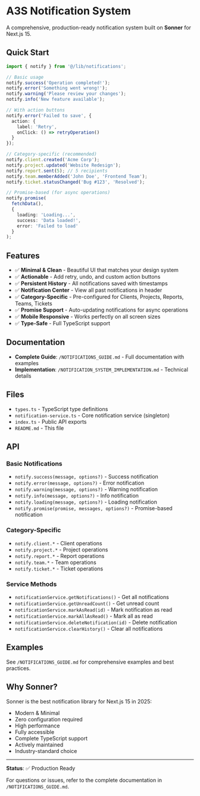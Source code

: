 # A3S Notification System

A comprehensive, production-ready notification system built on **Sonner** for Next.js 15.

## Quick Start

```typescript
import { notify } from '@/lib/notifications';

// Basic usage
notify.success('Operation completed!');
notify.error('Something went wrong!');
notify.warning('Please review your changes');
notify.info('New feature available');

// With action buttons
notify.error('Failed to save', {
  action: {
    label: 'Retry',
    onClick: () => retryOperation()
  }
});

// Category-specific (recommended)
notify.client.created('Acme Corp');
notify.project.updated('Website Redesign');
notify.report.sent(5); // 5 recipients
notify.team.memberAdded('John Doe', 'Frontend Team');
notify.ticket.statusChanged('Bug #123', 'Resolved');

// Promise-based (for async operations)
notify.promise(
  fetchData(),
  {
    loading: 'Loading...',
    success: 'Data loaded!',
    error: 'Failed to load'
  }
);
```

## Features

- ✅ **Minimal & Clean** - Beautiful UI that matches your design system
- ✅ **Actionable** - Add retry, undo, and custom action buttons
- ✅ **Persistent History** - All notifications saved with timestamps
- ✅ **Notification Center** - View all past notifications in header
- ✅ **Category-Specific** - Pre-configured for Clients, Projects, Reports, Teams, Tickets
- ✅ **Promise Support** - Auto-updating notifications for async operations
- ✅ **Mobile Responsive** - Works perfectly on all screen sizes
- ✅ **Type-Safe** - Full TypeScript support

## Documentation

- **Complete Guide**: `/NOTIFICATIONS_GUIDE.md` - Full documentation with examples
- **Implementation**: `/NOTIFICATION_SYSTEM_IMPLEMENTATION.md` - Technical details

## Files

- `types.ts` - TypeScript type definitions
- `notification-service.ts` - Core notification service (singleton)
- `index.ts` - Public API exports
- `README.md` - This file

## API

### Basic Notifications

- `notify.success(message, options?)` - Success notification
- `notify.error(message, options?)` - Error notification
- `notify.warning(message, options?)` - Warning notification
- `notify.info(message, options?)` - Info notification
- `notify.loading(message, options?)` - Loading notification
- `notify.promise(promise, messages, options?)` - Promise-based notification

### Category-Specific

- `notify.client.*` - Client operations
- `notify.project.*` - Project operations
- `notify.report.*` - Report operations
- `notify.team.*` - Team operations
- `notify.ticket.*` - Ticket operations

### Service Methods

- `notificationService.getNotifications()` - Get all notifications
- `notificationService.getUnreadCount()` - Get unread count
- `notificationService.markAsRead(id)` - Mark notification as read
- `notificationService.markAllAsRead()` - Mark all as read
- `notificationService.deleteNotification(id)` - Delete notification
- `notificationService.clearHistory()` - Clear all notifications

## Examples

See `/NOTIFICATIONS_GUIDE.md` for comprehensive examples and best practices.

## Why Sonner?

Sonner is the best notification library for Next.js 15 in 2025:

- Modern & Minimal
- Zero configuration required
- High performance
- Fully accessible
- Complete TypeScript support
- Actively maintained
- Industry-standard choice

---

**Status**: ✅ Production Ready

For questions or issues, refer to the complete documentation in `/NOTIFICATIONS_GUIDE.md`.


